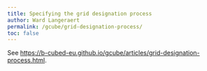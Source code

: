 ```yaml
---
title: Specifying the grid designation process
author: Ward Langeraert
permalink: /gcube/grid-designation-process/
toc: false
---
```


See <https://b-cubed-eu.github.io/gcube/articles/grid-designation-process.html>.
